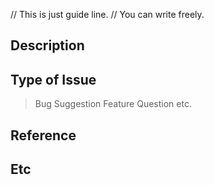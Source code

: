 // This is just guide line.
// You can write freely.

## Description

## Type of Issue

> Bug
> Suggestion
> Feature
> Question
> etc.

## Reference

## Etc
